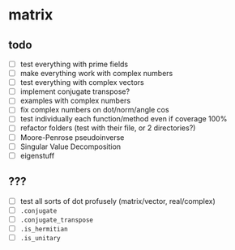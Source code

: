 # matrix

## todo

- [ ] test everything with prime fields
- [ ] make everything work with complex numbers
- [ ] test everything with complex vectors
- [ ] implement conjugate transpose?
- [ ] examples with complex numbers
- [ ] fix complex numbers on dot/norm/angle cos
- [ ] test individually each function/method even if coverage 100%
- [ ] refactor folders (test with their file, or 2 directories?)
- [ ] Moore-Penrose pseudoinverse
- [ ] Singular Value Decomposition
- [ ] eigenstuff

## ???

- [ ] test all sorts of dot profusely (matrix/vector, real/complex)
- [ ] `.conjugate`
- [ ] `.conjugate_transpose`
- [ ] `.is_hermitian`
- [ ] `.is_unitary`